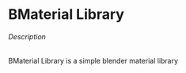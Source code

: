 BMaterial Library
=================


###### Description ######

BMaterial Library is a simple blender material library